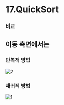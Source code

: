 # 17.QuickSort
### 비교
이동 측면에서는
----
### 반복적 방법
![2](https://github.com/PINGPINGYEE/17.QuickSort/assets/30267171/ce7479b2-b1d5-4b05-9a3f-3bc0683c60b7)
### 재귀적 방법
![1](https://github.com/PINGPINGYEE/17.QuickSort/assets/30267171/d39bb629-023b-4dec-9dc3-90e96500a00f)
